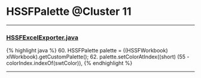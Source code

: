 # HSSFPalette @Cluster 11

***

### [HSSFExcelExporter.java](https://searchcode.com/codesearch/view/76100200/)
{% highlight java %}
60. HSSFPalette palette = ((HSSFWorkbook) xlWorkbook).getCustomPalette();
62.   palette.setColorAtIndex((short) (55 - colorIndex.indexOf(swtColor)),
{% endhighlight %}

***


